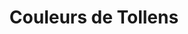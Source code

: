 ---
title: "Couleurs de Tollens"
url: /saint-jean-de-la-ruelle/couleurs-de-tollens/
shop: Raumausstattung
---